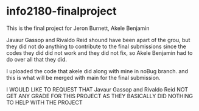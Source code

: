 # info2180-finalproject

This is the final project for Jeron Burnett, Akele Benjamin

Javaur Gassop and Rivaldo Reid shound have been apart of the grou, but they did not do anything to contribute to the final submissions since the codes they did did not work and they did not fix, so Akele Benjamin had to do over all that they did. 

I uploaded the code that akele did along with mine in noBug branch. and this is what will be merged with main for the final submission.

I WOULD LIKE TO REQUEST THAT Javaur Gassop and Rivaldo Reid NOT GET ANY GRADE FOR THIS PROJECT AS THEY BASICALLY DID NOTHING TO HELP WITH THE PROJECT